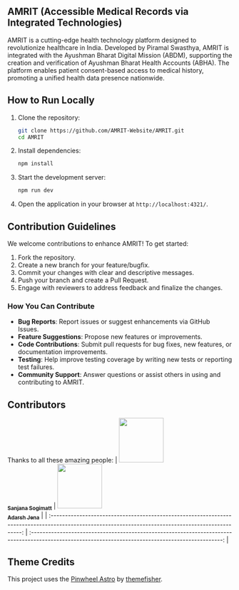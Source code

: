 
## AMRIT (Accessible Medical Records via Integrated Technologies)

AMRIT is a cutting-edge health technology platform designed to revolutionize healthcare in India. Developed by Piramal Swasthya, AMRIT is integrated with the Ayushman Bharat Digital Mission (ABDM), supporting the creation and verification of Ayushman Bharat Health Accounts (ABHA). The platform enables patient consent-based access to medical history, promoting a unified health data presence nationwide.


## How to Run Locally

1. Clone the repository:

   ```bash
   git clone https://github.com/AMRIT-Website/AMRIT.git
   cd AMRIT
   ```

2. Install dependencies:

   ```bash
   npm install
   ```

3. Start the development server:

   ```bash
   npm run dev
   ```

4. Open the application in your browser at `http://localhost:4321/`.


## Contribution Guidelines

We welcome contributions to enhance AMRIT! To get started:

1. Fork the repository.
2. Create a new branch for your feature/bugfix.
3. Commit your changes with clear and descriptive messages.
4. Push your branch and create a Pull Request.
5. Engage with reviewers to address feedback and finalize the changes.

### How You Can Contribute

- **Bug Reports**: Report issues or suggest enhancements via GitHub Issues.
- **Feature Suggestions**: Propose new features or improvements.
- **Code Contributions**: Submit pull requests for bug fixes, new features, or documentation improvements.
- **Testing**: Help improve testing coverage by writing new tests or reporting test failures.
- **Community Support**: Answer questions or assist others in using and contributing to AMRIT.

## Contributors

Thanks to all these amazing people:
| [<img src="https://avatars.githubusercontent.com/u/87171143?v=4" width="100px;"/><br /><sub><b>Sanjana Sogimatt</b></sub>](https://github.com/SanjanaSogimatt) | [<img src="https://avatars.githubusercontent.com/u/76236137?v=4" width="100px;"/><br /><sub><b>Adarsh Jena</b></sub>](https://github.com/AdarshJena) |
| :--------------------------------------------------------------------------------------------------------------------------------------------------: | :-------------------------------------------------------------------------------------------------------------------------------------------------: |

## Theme Credits

This project uses the [Pinwheel Astro](https://github.com/themefisher/pinwheel-astro) by [themefisher](https://github.com/themefisher).



